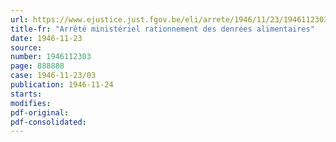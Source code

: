 ```yaml
---
url: https://www.ejustice.just.fgov.be/eli/arrete/1946/11/23/1946112303/justel
title-fr: "Arrêté ministériel rationnement des denrées alimentaires"
date: 1946-11-23
source:
number: 1946112303
page: 888888
case: 1946-11-23/03
publication: 1946-11-24
starts:
modifies:
pdf-original:
pdf-consolidated:
---
```


